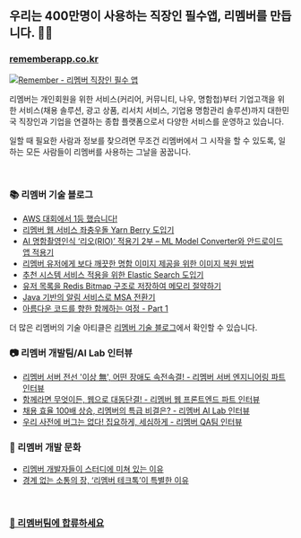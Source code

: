 ## 우리는 400만명이 사용하는 직장인 필수앱, 리멤버를 만듭니다. 🧑‍💻

### [rememberapp.co.kr](https://rememberapp.co.kr/)
[![Remember - 리멤버 직장인 필수 앱](https://cdn.rememberapp.co.kr/logos/remember/rmbr_og_image.png)](https://rememberapp.co.kr/)

리멤버는 개인회원을 위한 서비스(커리어, 커뮤니티, 나우, 명함첩)부터 기업고객을 위한 서비스(채용 솔루션, 광고 상품, 리서치 서비스, 기업용 명함관리 솔루션)까지 대한민국 직장인과 기업을 연결하는 종합 플랫폼으로서 다양한 서비스를 운영하고 있습니다.

일할 때 필요한 사람과 정보를 찾으려면
무조건 리멤버에서 그 시작을 할 수 있도록,
일하는 모든 사람들이 리멤버를 사용하는 그날을 꿈꿉니다. 

<br>




### 📚 리멤버 기술 블로그

- [AWS 대회에서 1등 했습니다!](https://blog.dramancompany.com/2021/06/awsgameday2021/)
- [리멤버 웹 서비스 좌충우돌 Yarn Berry 도입기](https://blog.dramancompany.com/2023/02/%eb%a6%ac%eb%a9%a4%eb%b2%84-%ec%9b%b9-%ec%84%9c%eb%b9%84%ec%8a%a4-%ec%a2%8c%ec%b6%a9%ec%9a%b0%eb%8f%8c-yarn-berry-%eb%8f%84%ec%9e%85%ea%b8%b0/)
- [AI 명함촬영인식 ‘리오(RIO)’ 적용기 2부 – ML Model Converter와 안드로이드 앱 적용기](https://blog.dramancompany.com/2022/11/ai-%eb%aa%85%ed%95%a8%ec%b4%ac%ec%98%81%ec%9d%b8%ec%8b%9d-%eb%a6%ac%ec%98%a4-%ec%a0%81%ec%9a%a9%ea%b8%b0-2%eb%b6%80-ml-model-converter%ec%99%80-%ec%95%88%eb%93%9c%eb%a1%9c%ec%9d%b4%eb%93%9c/)
- [리멤버 유저에게 보다 깨끗한 명함 이미지 제공을 위한 이미지 복원 방법](https://blog.dramancompany.com/2022/11/%eb%a6%ac%eb%a9%a4%eb%b2%84-%ec%9c%a0%ec%a0%80%ec%97%90%ea%b2%8c-%eb%b3%b4%eb%8b%a4-%ea%b9%a8%eb%81%97%ed%95%9c-%eb%aa%85%ed%95%a8-%ec%9d%b4%eb%af%b8%ec%a7%80-%ec%a0%9c%ea%b3%b5%ec%9d%84-%ec%9c%84/)
- [추천 시스템 서비스 적용을 위한 Elastic Search 도입기](https://blog.dramancompany.com/2022/11/%ec%b6%94%ec%b2%9c-%ec%8b%9c%ec%8a%a4%ed%85%9c-%ec%84%9c%eb%b9%84%ec%8a%a4-%ec%a0%81%ec%9a%a9%ec%9d%84-%ec%9c%84%ed%95%9c-elastic-search-%eb%8f%84%ec%9e%85%ea%b8%b0/)
- [유저 목록을 Redis Bitmap 구조로 저장하여 메모리 절약하기](https://blog.dramancompany.com/2022/10/%ec%9c%a0%ec%a0%80-%eb%aa%a9%eb%a1%9d%ec%9d%84-redis-bitmap-%ea%b5%ac%ec%a1%b0%eb%a1%9c-%ec%a0%80%ec%9e%a5%ed%95%98%ec%97%ac-%eb%a9%94%eb%aa%a8%eb%a6%ac-%ec%a0%88%ec%95%bd%ed%95%98%ea%b8%b0/)
- [Java 기반의 알림 서비스로 MSA 전환기](https://blog.dramancompany.com/2022/01/java-%ea%b8%b0%eb%b0%98%ec%9d%98-%ec%95%8c%eb%a6%bc-%ec%84%9c%eb%b9%84%ec%8a%a4%eb%a1%9c-msa-%ec%a0%84%ed%99%98%ea%b8%b0/)
- [아름다운 코드를 향한 함께하는 여정 - Part 1](https://blog.dramancompany.com/2022/08/%ec%95%84%eb%a6%84%eb%8b%a4%ec%9a%b4-%ec%bd%94%eb%93%9c%eb%a5%bc-%ed%96%a5%ed%95%9c-%ed%95%a8%ea%bb%98%ed%95%98%eb%8a%94-%ec%97%ac%ec%a0%95-part-1/)

더 많은 리멤버의 기술 아티클은 [리멤버 기술 블로그](https://blog.dramancompany.com/)에서 확인할 수 있습니다.

### 📷 리멤버 개발팀/AI Lab 인터뷰
- [리멤버 서버 전선 '이상 無', 어떤 장애도 속전속결! - 리멤버 서버 엔지니어링 파트 인터뷰](https://blog.naver.com/rememberapp/223247855254)
- [함께라면 무엇이든, 웹으로 대동단결! - 리멤버 웹 프론트엔드 파트 인터뷰](https://blog.naver.com/rememberapp/223242030543)
- [채용 효율 100배 상승, 리멤버의 특급 비결은? - 리멤버 AI Lab 인터뷰](https://blog.naver.com/rememberapp/223232756257)
- [우리 사전에 버그는 없다! 집요하게, 세심하게 - 리멤버 QA팀 인터뷰](https://blog.naver.com/rememberapp/223260835550)


### 🍻 리멤버 개발 문화

- [리멤버 개발자들이 스터디에 미쳐 있는 이유](https://blog.naver.com/rememberapp/223257237827)
- [경계 없는 소통의 장, ‘리멤버 테크톡’이 특별한 이유](https://blog.naver.com/rememberapp/223246327444)

<br>

### [🙌 리멤버팀에 합류하세요](https://hello.remember.co.kr)

